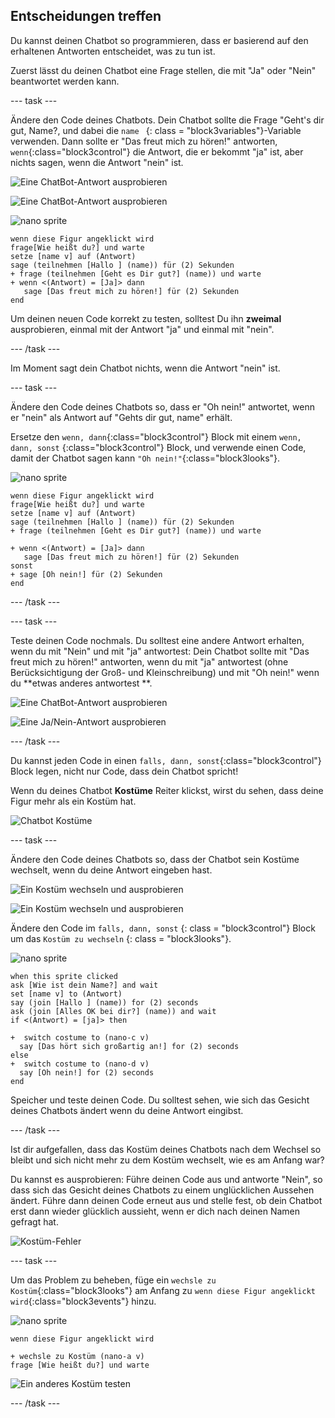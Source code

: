 ## Entscheidungen treffen

Du kannst deinen Chatbot so programmieren, dass er basierend auf den erhaltenen Antworten entscheidet, was zu tun ist.

Zuerst lässt du deinen Chatbot eine Frage stellen, die mit "Ja" oder "Nein" beantwortet werden kann.

\--- task \---

Ändere den Code deines Chatbots. Dein Chatbot sollte die Frage "Geht's dir gut, Name?, und dabei die `name ` {: class = "block3variables"}-Variable verwenden. Dann sollte er "Das freut mich zu hören!" antworten, `wenn`{:class="block3control"} die Antwort, die er bekommt "ja" ist, aber nichts sagen, wenn die Antwort "nein" ist.

![Eine ChatBot-Antwort ausprobieren](images/chatbot-if-test1-annotated.png)

![Eine ChatBot-Antwort ausprobieren](images/chatbot-if-test2.png)

![nano sprite](images/nano-sprite.png)

```blocks3
wenn diese Figur angeklickt wird
frage[Wie heißt du?] und warte
setze [name v] auf (Antwort)
sage (teilnehmen [Hallo ] (name)) für (2) Sekunden
+ frage (teilnehmen [Geht es Dir gut?] (name)) und warte
+ wenn <(Antwort) = [Ja]> dann  
   sage [Das freut mich zu hören!] für (2) Sekunden
end
```

Um deinen neuen Code korrekt zu testen, solltest Du ihn **zweimal** ausprobieren, einmal mit der Antwort "ja" und einmal mit "nein".

\--- /task \---

Im Moment sagt dein Chatbot nichts, wenn die Antwort "nein" ist.

\--- task \---

Ändere den Code deines Chatbots so, dass er "Oh nein!" antwortet, wenn er "nein" als Antwort auf "Gehts dir gut, name" erhält.

Ersetze den `wenn, dann`{:class="block3control"} Block mit einem `wenn, dann, sonst` {:class="block3control"} Block, und verwende einen Code, damit der Chatbot sagen kann `"Oh nein!"`{:class="block3looks"}.

![nano sprite](images/nano-sprite.png)

```blocks3
wenn diese Figur angeklickt wird
frage[Wie heißt du?] und warte
setze [name v] auf (Antwort)
sage (teilnehmen [Hallo ] (name)) für (2) Sekunden
+ frage (teilnehmen [Geht es Dir gut?] (name)) und warte

+ wenn <(Antwort) = [Ja]> dann  
   sage [Das freut mich zu hören!] für (2) Sekunden
sonst 
+ sage [Oh nein!] für (2) Sekunden
end
```

\--- /task \---

\--- task \---

Teste deinen Code nochmals. Du solltest eine andere Antwort erhalten, wenn du mit "Nein" und mit "ja" antwortest: Dein Chatbot sollte mit "Das freut mich zu hören!" antworten, wenn du mit "ja" antwortest (ohne Berücksichtigung der Groß- und Kleinschreibung) und mit "Oh nein!" wenn du **etwas anderes antwortest **.

![Eine ChatBot-Antwort ausprobieren](images/chatbot-if-test2.png)

![Eine Ja/Nein-Antwort ausprobieren](images/chatbot-if-else-test.png)

\--- /task \---

Du kannst jeden Code in einen `falls, dann, sonst`{:class="block3control"} Block legen, nicht nur Code, dass dein Chatbot spricht!

Wenn du deines Chatbot **Kostüme** Reiter klickst, wirst du sehen, dass deine Figur mehr als ein Kostüm hat.

![Chatbot Kostüme](images/chatbot-costume-view-annotated.png)

\--- task \---

Ändere den Code deines Chatbots so, dass der Chatbot sein Kostüme wechselt, wenn du deine Antwort eingeben hast.

![Ein Kostüm wechseln und ausprobieren](images/chatbot-costume-test1.png)

![Ein Kostüm wechseln und ausprobieren](images/chatbot-costume-test2.png)

Ändere den Code im `falls, dann, sonst` {: class = "block3control"} Block um das `Kostüm zu wechseln` {: class = "block3looks"}.

![nano sprite](images/nano-sprite.png)

```blocks3
when this sprite clicked
ask [Wie ist dein Name?] and wait
set [name v] to (Antwort)
say (join [Hallo ] (name)) for (2) seconds
ask (join [Alles OK bei dir?] (name)) and wait
if <(Antwort) = [ja]> then 

+  switch costume to (nano-c v)
  say [Das hört sich großartig an!] for (2) seconds
else 
+  switch costume to (nano-d v)
  say [Oh nein!] for (2) seconds
end
```

Speicher und teste deinen Code. Du solltest sehen, wie sich das Gesicht deines Chatbots ändert wenn du deine Antwort eingibst.

\--- /task \---

Ist dir aufgefallen, dass das Kostüm deines Chatbots nach dem Wechsel so bleibt und sich nicht mehr zu dem Kostüm wechselt, wie es am Anfang war?

Du kannst es ausprobieren: Führe deinen Code aus und antworte "Nein", so dass sich das Gesicht deines Chatbots zu einem unglücklichen Aussehen ändert. Führe dann deinen Code erneut aus und stelle fest, ob dein Chatbot erst dann wieder glücklich aussieht, wenn er dich nach deinen Namen gefragt hat.

![Kostüm-Fehler](images/chatbot-costume-bug-test.png)

\--- task \---

Um das Problem zu beheben, füge ein `wechsle zu Kostüm`{:class="block3looks"} am Anfang zu `wenn diese Figur angeklickt wird`{:class="block3events"} hinzu.

![nano sprite](images/nano-sprite.png)

```blocks3
wenn diese Figur angeklickt wird

+ wechsle zu Kostüm (nano-a v)
frage [Wie heißt du?] und warte
```

![Ein anderes Kostüm testen](images/chatbot-costume-fix-test.png)

\--- /task \---